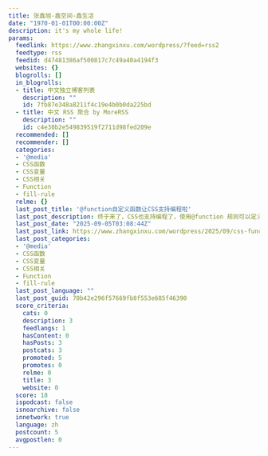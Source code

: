 ```yaml
---
title: 张鑫旭-鑫空间-鑫生活
date: "1970-01-01T00:00:00Z"
description: it's my whole life!
params:
  feedlink: https://www.zhangxinxu.com/wordpress/?feed=rss2
  feedtype: rss
  feedid: d47481386af500817c7c49a40a4194f3
  websites: {}
  blogrolls: []
  in_blogrolls:
  - title: 中文独立博客列表
    description: ""
    id: 7fb87e348a8211f4c19e4b0b0da225bd
  - title: 中文 RSS 聚合 by MoreRSS
    description: ""
    id: c4e30b2e549839519f2711d98fed209e
  recommended: []
  recommender: []
  categories:
  - '@media'
  - CSS函数
  - CSS变量
  - CSS相关
  - Function
  - fill-rule
  relme: {}
  last_post_title: '@function自定义函数让CSS支持编程啦'
  last_post_description: 终于来了，CSS也支持编程了，使用@function 规则可以定义可重用的计算逻辑，让 CSS 代码更灵活、模块化且易于维护。
  last_post_date: "2025-09-05T03:08:44Z"
  last_post_link: https://www.zhangxinxu.com/wordpress/2025/09/css-function-at-rules/
  last_post_categories:
  - '@media'
  - CSS函数
  - CSS变量
  - CSS相关
  - Function
  - fill-rule
  last_post_language: ""
  last_post_guid: 70b42e296f57669fb8f553e685f46390
  score_criteria:
    cats: 0
    description: 3
    feedlangs: 1
    hasContent: 0
    hasPosts: 3
    postcats: 3
    promoted: 5
    promotes: 0
    relme: 0
    title: 3
    website: 0
  score: 18
  ispodcast: false
  isnoarchive: false
  innetwork: true
  language: zh
  postcount: 5
  avgpostlen: 0
---
```

